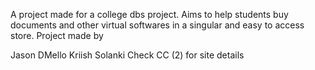 A project made for a college dbs project. Aims to help students buy documents and other virtual softwares in a singular and easy to access store.
Project made by

Jason DMello
Kriish Solanki
Check CC (2) for site details
